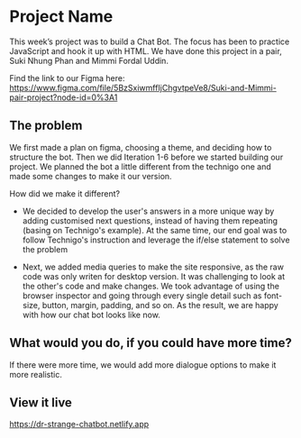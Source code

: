 # Project Name

This week’s project was to build a Chat Bot. The focus has been to practice JavaScript and hook it up with HTML. We have done this project in a pair, Suki Nhung Phan and Mimmi Fordal Uddin.

Find the link to our Figma here: https://www.figma.com/file/5BzSxiwmffIjChgvtpeVe8/Suki-and-Mimmi-pair-project?node-id=0%3A1

## The problem

We first made a plan on figma, choosing a theme, and deciding how to structure the bot. Then we did Iteration 1-6 before we started building our project. We planned the bot a little different from the technigo one and made some changes to make it our version. 

How did we make it different?

 - We decided to develop the user's answers in a more unique way by adding customised next questions, instead of having them repeating (basing on Technigo's example). At the same time, our end goal was to follow Technigo's instruction and leverage the if/else statement to solve the problem
 
 - Next, we added media queries to make the site responsive, as the raw code was only writen for desktop version.  It was challenging to look at the other's code and make changes. We took advantage of using the browser inspector and going through every single detail such as font-size, button, margin, padding, and so on. As the result, we are happy with how our chat bot looks like now. 



## What would you do, if you could have more time?

If there were more time, we would add more dialogue options to make it more realistic.

## View it live
https://dr-strange-chatbot.netlify.app
